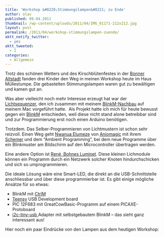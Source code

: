 ```yaml
---
title: 'Workshop &#8220;Stimmungslampen&#8221; zu Ende'
author: olav
published: 09.04.2011
thumbnail: /wp-content/uploads/2011/04/IMG_01171-212x212.jpg
layout: post
permalink: /2011/04/workshop-stimmungslampen-zuende/
aktt_notify_twitter:
  - yes
aktt_tweeted:
  - 1
categories:
  - Allgemein
---
```

Trotz des schönen Wetters und des Kirschblütenfestes in der [Bonner Altstadt][1] fanden drei Kinder den Weg in meinen Workshop heute im Haus Müllestumpe. Die gebastelten Stimmungslampen waren gut zu bewältigen und kamen gut an.

Was aber vielleicht noch mehr Interesse erzeugt hat war der [Lichtsequenzer][2], den ich zusammen mit meinem [BlinkM-Nachbau][3] auf meinem Mac vorgeführt hatte.  Als Projekt hatte ich mich für heute bewusst gegen ein [BlinkM][4] entschieden, weil diese nicht stand alone betreibbar sind und zur Programmierung erst noch einen Arduino benötigen.

Trotzdem. Das Selber-Programmieren von Lichtmustern ist schon sehr reizvoll. Einen Weg geht [Nwanua Elumeze][5] von [Aniomagic][6] mit ihrem [Schemer][7] und dem &#8220;Ambient Programming&#8221;, bei dem neue Programme über ein Blinkmuster am Bildschirm auf den Microcontroller übertragen werden.

Eine andere Option ist [René  Bohnes Luminet][8]. Diese kleinen Lichmodule können ein Programm durch ein Netzwerk solcher Knoten hindurchschicken und sich so umprogrammieren.

Die ideale Lösung wäre eine Smart-LED, die direkt an die USB-Schnittstelle anschliessbar und über diese programmierbar ist. Es gibt einige mögliche Ansätze für so etwas:

  * BlinkM mit [CtrlM][9]
  * [Teensy][10] USB Development board
  * PIC 12F683 mit GreatCowBasic-Programm auf einem PICAXE-Protoboard
  * [i2c-tiny-usb ][11]Adapter mit selbstgebautem BlinkM &#8211; das sieht ganz interessant aus!

Hier noch ein paar Eindrücke von den Lampen aus dem heutigen Workshop:

 [1]: http://www.die-bonner-altstadt.de/index.htm
 [2]: http://blog.thingm.com/2010/10/new-blinkmsequencer-features/
 [3]: http://tinkerthon.de/2011/04/physical-computing-workshop-samstag-9-4-11/
 [4]: http://thingm.com/products/blinkm
 [5]: http://nwanua.aniomagic.com/
 [6]: http://aniomagic.com/
 [7]: http://www.aniomagic.com/schemer/?hl=en
 [8]: http://sites.google.com/site/renebohne/projects/arduino-luminet
 [9]: http://thingm.com/products/ctrlm.html
 [10]: http://www.pjrc.com/teensy/
 [11]: http://www.harbaum.org/till/i2c_tiny_usb/index.shtml
